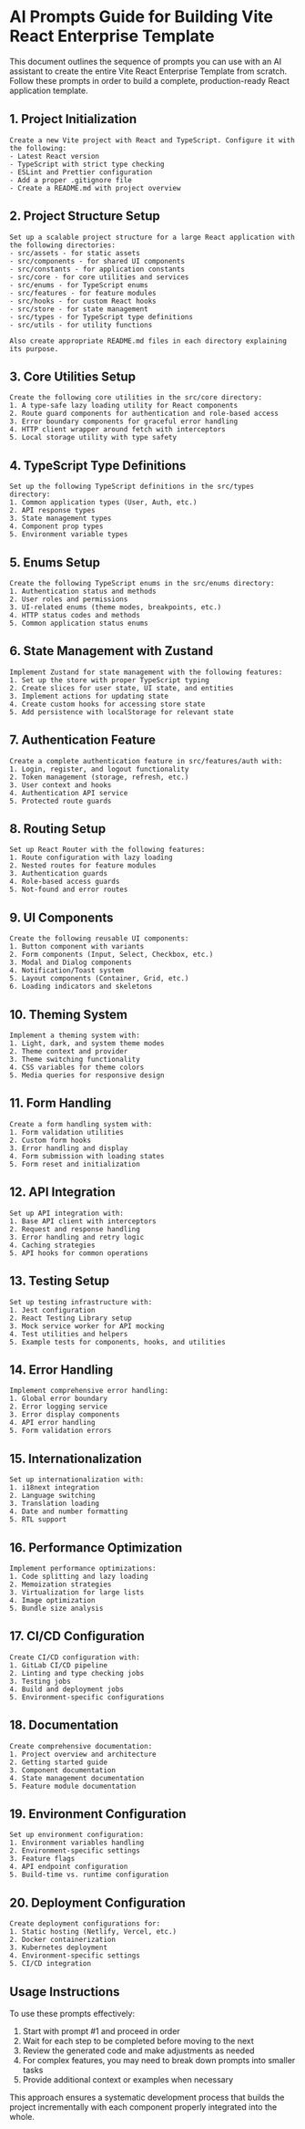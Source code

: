 # AI Prompts Guide for Building Vite React Enterprise Template

This document outlines the sequence of prompts you can use with an AI assistant to create the entire Vite React Enterprise Template from scratch. Follow these prompts in order to build a complete, production-ready React application template.

## 1. Project Initialization

```
Create a new Vite project with React and TypeScript. Configure it with the following:
- Latest React version
- TypeScript with strict type checking
- ESLint and Prettier configuration
- Add a proper .gitignore file
- Create a README.md with project overview
```

## 2. Project Structure Setup

```
Set up a scalable project structure for a large React application with the following directories:
- src/assets - for static assets
- src/components - for shared UI components
- src/constants - for application constants
- src/core - for core utilities and services
- src/enums - for TypeScript enums
- src/features - for feature modules
- src/hooks - for custom React hooks
- src/store - for state management
- src/types - for TypeScript type definitions
- src/utils - for utility functions

Also create appropriate README.md files in each directory explaining its purpose.
```

## 3. Core Utilities Setup

```
Create the following core utilities in the src/core directory:
1. A type-safe lazy loading utility for React components
2. Route guard components for authentication and role-based access
3. Error boundary components for graceful error handling
4. HTTP client wrapper around fetch with interceptors
5. Local storage utility with type safety
```

## 4. TypeScript Type Definitions

```
Set up the following TypeScript definitions in the src/types directory:
1. Common application types (User, Auth, etc.)
2. API response types
3. State management types
4. Component prop types
5. Environment variable types
```

## 5. Enums Setup

```
Create the following TypeScript enums in the src/enums directory:
1. Authentication status and methods
2. User roles and permissions
3. UI-related enums (theme modes, breakpoints, etc.)
4. HTTP status codes and methods
5. Common application status enums
```

## 6. State Management with Zustand

```
Implement Zustand for state management with the following features:
1. Set up the store with proper TypeScript typing
2. Create slices for user state, UI state, and entities
3. Implement actions for updating state
4. Create custom hooks for accessing store state
5. Add persistence with localStorage for relevant state
```

## 7. Authentication Feature

```
Create a complete authentication feature in src/features/auth with:
1. Login, register, and logout functionality
2. Token management (storage, refresh, etc.)
3. User context and hooks
4. Authentication API service
5. Protected route guards
```

## 8. Routing Setup

```
Set up React Router with the following features:
1. Route configuration with lazy loading
2. Nested routes for feature modules
3. Authentication guards
4. Role-based access guards
5. Not-found and error routes
```

## 9. UI Components

```
Create the following reusable UI components:
1. Button component with variants
2. Form components (Input, Select, Checkbox, etc.)
3. Modal and Dialog components
4. Notification/Toast system
5. Layout components (Container, Grid, etc.)
6. Loading indicators and skeletons
```

## 10. Theming System

```
Implement a theming system with:
1. Light, dark, and system theme modes
2. Theme context and provider
3. Theme switching functionality
4. CSS variables for theme colors
5. Media queries for responsive design
```

## 11. Form Handling

```
Create a form handling system with:
1. Form validation utilities
2. Custom form hooks
3. Error handling and display
4. Form submission with loading states
5. Form reset and initialization
```

## 12. API Integration

```
Set up API integration with:
1. Base API client with interceptors
2. Request and response handling
3. Error handling and retry logic
4. Caching strategies
5. API hooks for common operations
```

## 13. Testing Setup

```
Set up testing infrastructure with:
1. Jest configuration
2. React Testing Library setup
3. Mock service worker for API mocking
4. Test utilities and helpers
5. Example tests for components, hooks, and utilities
```

## 14. Error Handling

```
Implement comprehensive error handling:
1. Global error boundary
2. Error logging service
3. Error display components
4. API error handling
5. Form validation errors
```

## 15. Internationalization

```
Set up internationalization with:
1. i18next integration
2. Language switching
3. Translation loading
4. Date and number formatting
5. RTL support
```

## 16. Performance Optimization

```
Implement performance optimizations:
1. Code splitting and lazy loading
2. Memoization strategies
3. Virtualization for large lists
4. Image optimization
5. Bundle size analysis
```

## 17. CI/CD Configuration

```
Create CI/CD configuration with:
1. GitLab CI/CD pipeline
2. Linting and type checking jobs
3. Testing jobs
4. Build and deployment jobs
5. Environment-specific configurations
```

## 18. Documentation

```
Create comprehensive documentation:
1. Project overview and architecture
2. Getting started guide
3. Component documentation
4. State management documentation
5. Feature module documentation
```

## 19. Environment Configuration

```
Set up environment configuration:
1. Environment variables handling
2. Environment-specific settings
3. Feature flags
4. API endpoint configuration
5. Build-time vs. runtime configuration
```

## 20. Deployment Configuration

```
Create deployment configurations for:
1. Static hosting (Netlify, Vercel, etc.)
2. Docker containerization
3. Kubernetes deployment
4. Environment-specific settings
5. CI/CD integration
```

## Usage Instructions

To use these prompts effectively:
1. Start with prompt #1 and proceed in order
2. Wait for each step to be completed before moving to the next
3. Review the generated code and make adjustments as needed
4. For complex features, you may need to break down prompts into smaller tasks
5. Provide additional context or examples when necessary

This approach ensures a systematic development process that builds the project incrementally with each component properly integrated into the whole. 